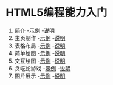 # HTML5编程能力入门

1. 简介
    -[示例](demo/1.intro/index.md)
    -[说明](draft/1.intro/index.md)
2. 主页制作
    -[示例](demo/2.home/index.md)
    -[说明](draft/2.home/index.md)
3. 表格布局
    -[示例](demo/3.table/index.md)
    -[说明](draft/3.table/index.md)
4. 简单绘图
    -[示例](demo/4.draw/index.md)
    -[说明](draft/4.draw/index.md)
5. 交互绘图
    -[示例](demo/5.circle/index.md)
    -[说明](draft/5.circle/index.md)
6. 贪吃蛇游戏
    -[示例](demo/6.snake/index.md)
    -[说明](draft/6.snake/index.md)
7. 图片展示
    -[示例](demo/7.swiper/index.md)
    -[说明](draft/7.swiper/index.md)



 